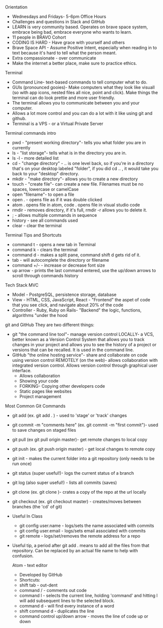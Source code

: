 Orientation
- Wednesdays and Fridays- 5-6pm Office Hours
- Challenges and questions in Slack and GitHub
- LEARN is very community based.  Operates on brave space system, embrace being bad, embrace everyone who wants to learn.
- 11 people in BRAVO Cohort
- CODING IS HARD - Have grace with yourself and others
- Brave Space API - Assume Positive Intent, especially when reading in to text because it's hard to tell what the person meant.
- Extra compassionate - over communicate
- Make the internet a better place, make sure to practice ethics.

Terminal
- Command Line- text-based commands to tell computer what to do.
- GUIs (pronounced gooies)- Make computers what they look like visuall (so with app icons, nested files all nice, point and click).  Make things the terminal can do look prettie and more user friendly.
- The terminal allows you to communicate between you and your computer.
- Allows a lot more control and you can do a lot with it like using git and github.
- Terminal is a VPS - or a Virtual Private Server

Terminal commands intro
- pwd - "present working directory"- tells you what folder you are in currently
- ls - "list storage"- tells what is in the directory you are in.  
- ls -l - more detailed list
- cd - "change directory" - .. is one level back, so if you're in a directory that's on your desktop labeled "folder", if you did cd .. , it would take you back to your "desktop" directory.
- mkdir - "make directory"- allows you to create a new directory
- touch - "create file"- can create a new file.  Filenames must be no spaces, lowercase or camelCase
- open "filename"- to open a file
- open . - opens file as if it was double clicked
- atom . opens file in atom, code . opens file in visual studio code
- rmdir - removes directory, if it's full, rmdir -r allows you to delete it.
- ; - allows multiple commands in sequence
- history - see all commands used
- clear - clear the terminal

Terminal Tips and Shortcuts
- command t - opens a new tab in Terminal
- command k - clears the terminal
- command d - makes a split pane, command shift d gets rid of it.
- tab - will autocomplete the directory or filename
- command +/- - increase or decrease font size
- up arrow - prints the last command entered, use the up/down arrows to scroll through commands history

Tech Stack
MVC
 - Model - PostgreSQL, persistence storage, database
 - View - HTML, CSS, JavaScript, React - "Frontend" the aspet of code that you see click, and navigate about 20% of the code
- Controller - Ruby, Ruby on Rails- "Backend" the logic, functions, algorithms "under the hood

git and GitHub
They are two different things:
  - git "the command line tool"- manage version control LOCALLY- a VCS, better known as a Version Control System that allows you to track changes in your project and allows you to see the history of a project or versions that can be recalled.  It is used in the command line.
  - GitHub "the online hosting service"- share and collaborate on code using version control REMOTELY (on the web)- allows collaboration with integrated version control. Allows version control through graphical user interface.
      - Allows collaboration
      - Showing your code
      - FORKING- Copying other developers code
      - Static pages like websites
      - Project management

Most Common Git Commands
- git add (ex. git add . ) - used to 'stage' or 'track' changes
- git commit -m "comments here" (ex. git commit -m "first commit")- used to save changes on staged files
- git pull (ex git pull origin master)- get remote changes to local copy
- git push (ex. git push origin master) - get local changes to remote copy
- git init - makes the current folder into a git repository (only needs to be run once)
- git status (super useful!)- logs the current status of a branch
- git log (also super useful!) - lists all commits (saves)
- git clone (ex. git clone <copy git repo url>)- crates a copy of the repo at the url locally
- git checkout (ex. git checkout master) - creates/moves between branches (the 'cd' of git)
- Useful In Class
  - git config user.name  - logs/sets the name associated with commits
  - git config user.email - logs/sets email associated with commits
  - git remote - logs/set/removes the remote address for a repo
- Useful tip, a period after git add . means to add all the files from that repository.  Can be replaced by an actual file name to help with confusion.

  Atom - text editor
   - Developed by GitHub
   - Shortcuts:
    - shift tab - out-dent
    - command / - comments out code
    - command l - selects the current line, holding 'command' and hitting l will add subsequent lines to the selected block.
    - command d - will find every instance of a word
    - shift command d - duplicates the line
    - command control up/down arrow - moves the line of code up or down
